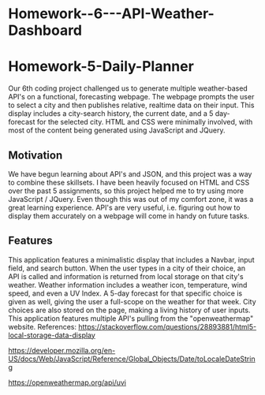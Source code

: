 # Homework--6---API-Weather-Dashboard

# Homework-5-Daily-Planner

Our 6th coding project challenged us to generate multiple weather-based API's on a functional, forecasting webpage. The webpage prompts the user to select a city and then publishes relative, realtime data on their input. This display includes a city-search history, the current date, and a 5 day-forecast for the selected city. HTML and CSS were minimally involved, with most of the content being generated using JavaScript and JQuery.

## Motivation

We have begun learning about API's and JSON, and this project was a way to combine these skillsets.
I have been heavily focused on HTML and CSS over the past 5 assignments, so this project helped me to try using more JavaScript / JQuery. Even though this was out of my comfort zone, it was a great learning experience. API's are very useful, i.e. figuring out how to display them accurately on a webpage will come in handy on future tasks.

## Features

This application features a minimalistic display that includes a Navbar, input field, and search button. When the user types in a city of their choice, an API is called and information is returned from local storage on that city's weather. Weather information includes a weather icon, temperature, wind speed, and even a UV Index. A 5-day forecast for that specific choice is given as well, giving the user a full-scope on the weather for that week. City choices are also stored on the page, making a living history of user inputs. This application features multiple API's pulling from the "openweathermap" website.
References:
https://stackoverflow.com/questions/28893881/html5-local-storage-data-display

https://developer.mozilla.org/en-US/docs/Web/JavaScript/Reference/Global_Objects/Date/toLocaleDateString

https://openweathermap.org/api/uvi

